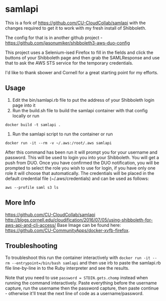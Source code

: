 # samlapi
This is a fork of https://github.com/CU-CloudCollab/samlapi with the changes required to get it to work with my fresh install of Shibboleth. 

The config for that is in another github project - https://github.com/jasonumiker/shibboleth3-aws-duo-config

This project uses a Selenium-ised Firefox to fill in the fields and click the buttons of your Shibboleth page and then grab the SAMLResponse and use that to ask the AWS STS service for the temporary credentials. 

I'd like to thank sbower and Cornell for a great starting point for my efforts.

## Usage
1. Edit the bin/samlapi.rb file to put the address of your Shibboleth login page into it
1. Run the build.sh file to build the samlapi container with that config locally or run
```
docker build -t samlapi .
```
1. Run the samlapi script to run the container or run
```
docker run -it --rm -v ~/.aws:/root/.aws samlapi
```

After this command has been run it will prompt you for your username and password.  This will be used to login you into your Shibboleth. You will get a push from DUO.  Once you have confirmed the DUO notification, you will be prompted to select the role you wish to use for login, if you have only one role it will choose that automatically.  The credentials will be placed in the default credential file (~/.aws/credentials) and can be used as follows:

```
aws --profile saml s3 ls
```

## More Info
https://github.com/CU-CloudCollab/samlapi
http://blogs.cornell.edu/cloudification/2016/07/05/using-shibboleth-for-aws-api-and-cli-access/
Base Image can be found here: https://github.com/CU-CommunityApps/docker-xvfb-firefox.

## Troubleshooting
To troubleshoot this run the container interactively with `docker run -it --rm --entrypoint=/bin/bash samlapi` and then use irb to paste the samlapi.rb file line-by-line in to the Ruby interpreter and see the results.

Note that you need to use `password = STDIN.gets.chomp` instead when running the command interactively. Paste everything before the username capture, run the username then the password capture, then paste continue - otherwise it'll treat the next line of code as a username/password.
